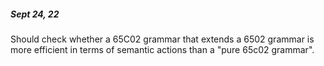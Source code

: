 ##### Sept 24, 22
Should check whether a 65C02 grammar that extends a 6502 grammar is more efficient in terms of semantic actions than a "pure 65c02 grammar".